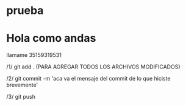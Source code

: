 # prueba
# Hola como andas

llamame 35159319531


/1/ git add .  (PARA AGREGAR TODOS LOS ARCHIVOS MODIFICADOS)


/2/ git commit -m 'aca va el mensaje del commit de lo que hiciste brevemente'


/3/ git push

